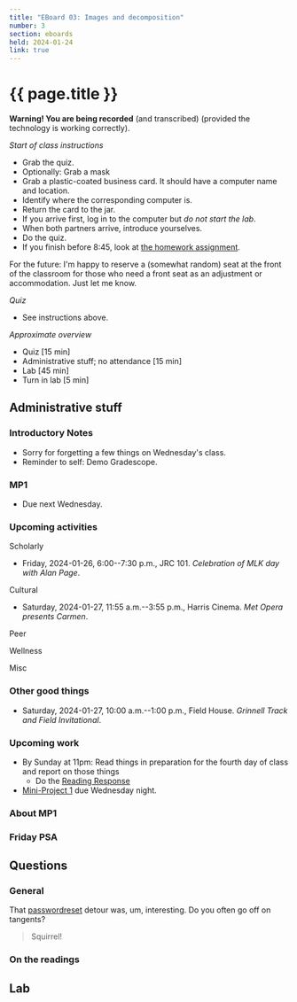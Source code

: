 ```yaml
---
title: "EBoard 03: Images and decomposition"
number: 3
section: eboards
held: 2024-01-24
link: true
---
```

# {{ page.title }}

**Warning! You are being recorded** (and transcribed) (provided the technology
is working correctly).

_Start of class instructions_

* Grab the quiz.
* Optionally: Grab a mask
* Grab a plastic-coated business card. It should have a computer name
  and location.
* Identify where the corresponding computer is.
* Return the card to the jar.
* If you arrive first, log in to the computer but _do not start the lab_.
* When both partners arrive, introduce yourselves.
* Do the quiz.
* If you finish before 8:45, look at [the homework assignment](../mps/mp01).

For the future: I'm happy to reserve a (somewhat random) seat at
the front of the classroom for those who need a front seat as an
adjustment or accommodation.  Just let me know.

_Quiz_

* See instructions above.

_Approximate overview_

* Quiz [15 min]
* Administrative stuff; no attendance [15 min]
* Lab [45 min]
* Turn in lab [5 min]

Administrative stuff
--------------------

### Introductory Notes

* Sorry for forgetting a few things on Wednesday's class.
* Reminder to self: Demo Gradescope.

### MP1

* Due next Wednesday.

### Upcoming activities

Scholarly

* Friday, 2024-01-26, 6:00--7:30 p.m., JRC 101. 
  _Celebration of MLK day with Alan Page_.

Cultural

* Saturday, 2024-01-27, 11:55 a.m.--3:55 p.m., Harris Cinema. 
  _Met Opera presents Carmen_.

Peer

Wellness

Misc

### Other good things

* Saturday, 2024-01-27, 10:00 a.m.--1:00 p.m., Field House.
  _Grinnell Track and Field Invitational_.

### Upcoming work

* By Sunday at 11pm: Read things in preparation for the fourth day of 
  class and report on those things
    * Do the [Reading Response](https://www.gradescope.com/courses/690100/assignments/3994740/)
* [Mini-Project 1](../mps/mp01) due Wednesday night.

### About MP1

### Friday PSA

Questions
---------

### General

That [passwordreset](https://passwordreset.grinnell.edu) detour was, um,
interesting. Do you often go off on tangents?

> Squirrel!

### On the readings

Lab
---
